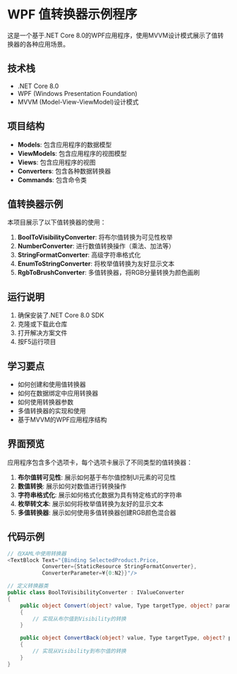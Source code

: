 # WPF 值转换器示例程序

这是一个基于.NET Core 8.0的WPF应用程序，使用MVVM设计模式展示了值转换器的各种应用场景。

## 技术栈

- .NET Core 8.0
- WPF (Windows Presentation Foundation)
- MVVM (Model-View-ViewModel)设计模式

## 项目结构

- **Models**: 包含应用程序的数据模型
- **ViewModels**: 包含应用程序的视图模型
- **Views**: 包含应用程序的视图
- **Converters**: 包含各种数据转换器
- **Commands**: 包含命令类

## 值转换器示例

本项目展示了以下值转换器的使用：

1. **BoolToVisibilityConverter**: 将布尔值转换为可见性枚举
2. **NumberConverter**: 进行数值转换操作（乘法、加法等）
3. **StringFormatConverter**: 高级字符串格式化
4. **EnumToStringConverter**: 将枚举值转换为友好显示文本
5. **RgbToBrushConverter**: 多值转换器，将RGB分量转换为颜色画刷

## 运行说明

1. 确保安装了.NET Core 8.0 SDK
2. 克隆或下载此仓库
3. 打开解决方案文件
4. 按F5运行项目

## 学习要点

- 如何创建和使用值转换器
- 如何在数据绑定中应用转换器
- 如何使用转换器参数
- 多值转换器的实现和使用
- 基于MVVM的WPF应用程序结构

## 界面预览

应用程序包含多个选项卡，每个选项卡展示了不同类型的值转换器：

1. **布尔值转可见性**: 展示如何基于布尔值控制UI元素的可见性
2. **数值转换**: 展示如何对数值进行转换操作
3. **字符串格式化**: 展示如何格式化数据为具有特定格式的字符串
4. **枚举转文本**: 展示如何将枚举值转换为友好的显示文本
5. **多值转换器**: 展示如何使用多值转换器创建RGB颜色混合器

## 代码示例

```csharp
// 在XAML中使用转换器
<TextBlock Text="{Binding SelectedProduct.Price, 
           Converter={StaticResource StringFormatConverter}, 
           ConverterParameter=¥{0:N2}}"/>

// 定义转换器类
public class BoolToVisibilityConverter : IValueConverter
{
    public object Convert(object? value, Type targetType, object? parameter, CultureInfo culture)
    {
        // 实现从布尔值到Visibility的转换
    }

    public object ConvertBack(object? value, Type targetType, object? parameter, CultureInfo culture)
    {
        // 实现从Visibility到布尔值的转换
    }
}
``` 